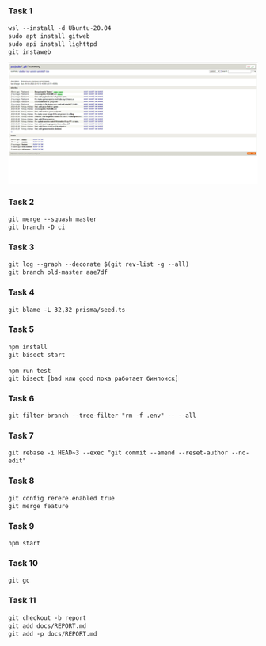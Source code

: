 ### Task 1
```
wsl --install -d Ubuntu-20.04
sudo apt install gitweb
sudo api install lighttpd
git instaweb
```
![img.jpg](img.jpg)
### Task 2
```
git merge --squash master
git branch -D ci
```
### Task 3
```
git log --graph --decorate $(git rev-list -g --all)
git branch old-master aae7df
```
### Task 4
```
git blame -L 32,32 prisma/seed.ts
```
### Task 5
```
npm install
git bisect start

npm run test
git bisect [bad или good пока работает бинпоиск]
```
### Task 6
```
git filter-branch --tree-filter "rm -f .env" -- --all
```
### Task 7
```
git rebase -i HEAD~3 --exec "git commit --amend --reset-author --no-edit"
```
### Task 8
```
git config rerere.enabled true
git merge feature
```
### Task 9
```
npm start
```
### Task 10
```
git gc
```
### Task 11
```
git checkout -b report
git add docs/REPORT.md
git add -p docs/REPORT.md
```